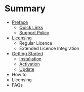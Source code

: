 # Summary

* [Preface](README.md)
   * [Quick Links](quick_links.md)
   * [Support Policy](support_policy.md)
* [Licensing](chapter1.md)
   * Regular Licence
   * Extended Licence Integration
* [Getting Started](getting_started.md)
   * [Installation](installation.md)
   * [Activation](activation.md)
   * [Update](update.md)
* How to
* Licensing
* FAQs

